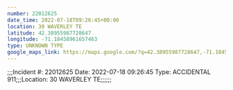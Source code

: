 ```yaml
---
number: 22012625
date_time: 2022-07-18T09:26:45+00:00
location: 30 WAVERLEY TE
latitude: 42.38955987728647
longitude: -71.18458961657463
type: UNKNOWN TYPE
google_maps_link: https://maps.google.com/?q=42.38955987728647,-71.18458961657463
---
```


;;;Incident #: 22012625  Date: 2022-07-18 09:26:45   Type: ACCIDENTAL 911;;;Location: 30 WAVERLEY TE;;;;;;
